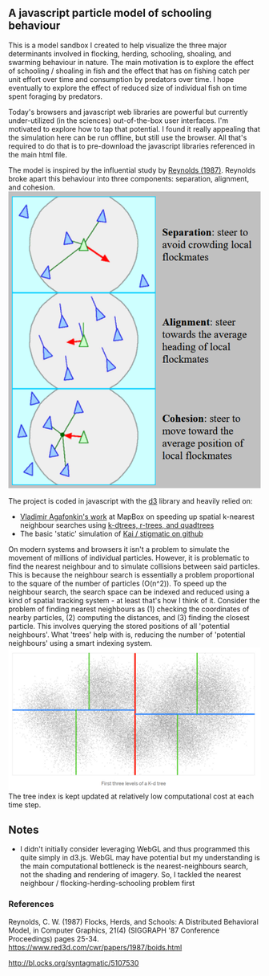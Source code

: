 ## A javascript particle model of schooling behaviour

 This is a model sandbox I created to help visualize the three major determinants involved in flocking, herding, schooling, shoaling, and swarming behaviour in nature. 
 The main motivation is to explore the effect of schooling / shoaling in fish and the effect that has on fishing catch per unit effort over time and consumption by predators over time. 
 I hope eventually to explore the effect of reduced size of individual fish on time spent foraging by predators. 
 
 Today's browsers and javascript web libraries are powerful but currently under-utilized (in the sciences) out-of-the-box user interfaces. I'm motivated to explore how to tap that potential. 
 I found it really appealing that the simulation here can be run offline, but still use the browser. All that's required to do that is to pre-download the javascript libraries referenced in the main html file. 
 
 The model is inspired by the influential study by [Reynolds (1987)](https://www.red3d.com/cwr/papers/1987/boids.html). 
 Reynolds broke apart this behaviour into three components: separation, alignment, and cohesion. 
 ![boids components](images/boids.png)
 
 The project is coded in javascript with the [d3](https://d3js.org/) library and heavily relied on: 
 - [Vladimir Agafonkin's work](https://blog.mapbox.com/a-dive-into-spatial-search-algorithms-ebd0c5e39d2a) at MapBox on speeding up spatial k-nearest neighbour searches using [k-dtrees, r-trees, and quadtrees](https://github.com/mourner/kdbush)
 - The basic 'static' simulation of [Kai / stigmatic on github](http://bl.ocks.org/syntagmatic/5107530)
 
 On modern systems and browsers it isn't a problem to simulate the movement of millions of individual particles. However, it is problematic to find the nearest neighbour and to simulate collisions between said particles. 
 This is because the neighbour search is essentially a problem proportional to the square of the number of particles (O(n^2)). 
 To speed up the neighbour search, the search space can be indexed and reduced using a kind of spatial tracking system - at least that's how I think of it. 
 Consider the problem of finding nearest neighbours as (1) checking the coordinates of nearby particles, (2) computing the distances, and (3) finding the closest particle. 
 This involves querying the stored positions of all 'potential neighbours'. What 'trees' help with is, reducing the number of 'potential neighbours' using a smart indexing system. 
  ![k-dtrees components](images/k-dtrees.png)
  The tree index is kept updated at relatively low computational cost at each time step. 
 
 ## Notes
 - I didn't initially consider leveraging WebGL and thus programmed this quite simply in d3.js. WebGL may have potential but my understanding is the main computational bottleneck is the nearest-neighbours search, not the shading and rendering of imagery. So, I tackled the nearest neighbour / flocking-herding-schooling problem first 
 
 ### References
 Reynolds, C. W. (1987) Flocks, Herds, and Schools: A Distributed Behavioral Model, in Computer Graphics, 21(4) (SIGGRAPH '87 Conference Proceedings) pages 25-34.
 https://www.red3d.com/cwr/papers/1987/boids.html
 
 
 
 http://bl.ocks.org/syntagmatic/5107530
 
 
